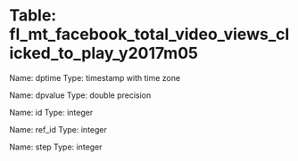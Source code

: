 Table: fl_mt_facebook_total_video_views_clicked_to_play_y2017m05
================================================================

Name: dptime
Type: timestamp with time zone

Name: dpvalue
Type: double precision

Name: id
Type: integer

Name: ref_id
Type: integer

Name: step
Type: integer

